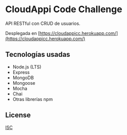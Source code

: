 # CloudAppi Code Challenge
API RESTful con CRUD de usuarios.

Desplegada en [https://cloudappicc.herokuapp.com/](https://cloudappicc.herokuapp.com/)

## Tecnologías usadas
* Node.js (LTS)
* Express
* MongoDB
* Mongoose
* Mocha
* Chai
* Otras librerías npm

## License
[ISC](https://choosealicense.com/licenses/isc/)
